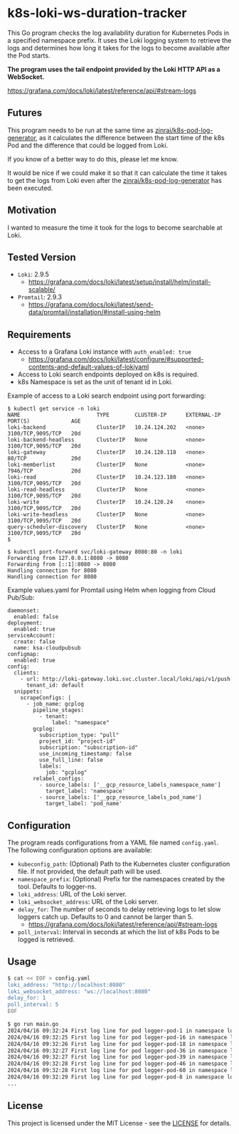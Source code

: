 # k8s-loki-ws-duration-tracker

This Go program checks the log availability duration for Kubernetes Pods in a specified namespace prefix. It uses the Loki logging system to retrieve the logs and determines how long it takes for the logs to become available after the Pod starts.

**The program uses the tail endpoint provided by the Loki HTTP API as a WebSocket.**

https://grafana.com/docs/loki/latest/reference/api/#stream-logs

## Futures

This program needs to be run at the same time as [zinrai/k8s-pod-log-generator](https://github.com/zinrai/k8s-loki-logline-verifier), as it calculates the difference between the start time of the k8s Pod and the difference that could be logged from Loki.

If you know of a better way to do this, please let me know.

It would be nice if we could make it so that it can calculate the time it takes to get the logs from Loki even after the [zinrai/k8s-pod-log-generator](https://github.com/zinrai/k8s-loki-logline-verifier) has been executed.

## Motivation

I wanted to measure the time it took for the logs to become searchable at Loki.

## Tested Version

- `Loki`: 2.9.5
    - https://grafana.com/docs/loki/latest/setup/install/helm/install-scalable/
- `Promtail`: 2.9.3
    - https://grafana.com/docs/loki/latest/send-data/promtail/installation/#install-using-helm

## Requirements

- Access to a Grafana Loki instance with `auth_enabled: true`
    - https://grafana.com/docs/loki/latest/configure/#supported-contents-and-default-values-of-lokiyaml
- Access to Loki search endpoints deployed on k8s is required.
- k8s Namespace is set as the unit of tenant id in Loki.

Example of access to a Loki search endpoint using port forwarding:

```
$ kubectl get service -n loki
NAME                        TYPE        CLUSTER-IP      EXTERNAL-IP   PORT(S)             AGE
loki-backend                ClusterIP   10.24.124.202   <none>        3100/TCP,9095/TCP   20d
loki-backend-headless       ClusterIP   None            <none>        3100/TCP,9095/TCP   20d
loki-gateway                ClusterIP   10.24.120.118   <none>        80/TCP              20d
loki-memberlist             ClusterIP   None            <none>        7946/TCP            20d
loki-read                   ClusterIP   10.24.123.180   <none>        3100/TCP,9095/TCP   20d
loki-read-headless          ClusterIP   None            <none>        3100/TCP,9095/TCP   20d
loki-write                  ClusterIP   10.24.120.24    <none>        3100/TCP,9095/TCP   20d
loki-write-headless         ClusterIP   None            <none>        3100/TCP,9095/TCP   20d
query-scheduler-discovery   ClusterIP   None            <none>        3100/TCP,9095/TCP   20d
$
```
```
$ kubectl port-forward svc/loki-gateway 8080:80 -n loki
Forwarding from 127.0.0.1:8080 -> 8080
Forwarding from [::1]:8080 -> 8080
Handling connection for 8080
Handling connection for 8080
```

Example values.yaml for Promtail using Helm when logging from Cloud Pub/Sub:

```
daemonset:
  enabled: false
deployment:
  enabled: true
serviceAccount:
  create: false
  name: ksa-cloudpubsub
configmap:
  enabled: true
config:
  clients:
    - url: http://loki-gateway.loki.svc.cluster.local/loki/api/v1/push
      tenant_id: default
  snippets:
    scrapeConfigs: |
      - job_name: gcplog
        pipeline_stages:
          - tenant:
              label: "namespace"
        gcplog:
          subscription_type: "pull"
          project_id: "project-id"
          subscription: "subscription-id"
          use_incoming_timestamp: false
          use_full_line: false
          labels:
            job: "gcplog"
        relabel_configs:
          - source_labels: ['__gcp_resource_labels_namespace_name']
            target_label: 'namespace'
          - source_labels: ['__gcp_resource_labels_pod_name']
            target_label: 'pod_name'
```

## Configuration

The program reads configurations from a YAML file named `config.yaml`. The following configuration options are available:

- `kubeconfig_path`: (Optional) Path to the Kubernetes cluster configuration file. If not provided, the default path will be used.
- `namespace_prefix`: (Optional) Prefix for the namespaces created by the tool. Defaults to logger-ns.
- `loki_address`: URL of the Loki server.
- `loki_websocket_address`: URL of the Loki server.
- `delay_for`: The number of seconds to delay retrieving logs to let slow loggers catch up. Defaults to 0 and cannot be larger than 5.
    - https://grafana.com/docs/loki/latest/reference/api/#stream-logs
- `poll_interval`: Interval in seconds at which the list of k8s Pods to be logged is retrieved.

## Usage

```bash
$ cat << EOF > config.yaml
loki_address: "http://localhost:8080"
loki_websocket_address: "ws://localhost:8080"
delay_for: 1
poll_interval: 5
EOF
```

```bash
$ go run main.go
2024/04/16 09:32:24 First log line for pod logger-pod-1 in namespace logger-ns-1: (Time difference: 89h4m9.609003064s)
2024/04/16 09:32:25 First log line for pod logger-pod-16 in namespace logger-ns-1: (Time difference: 89h3m7.572050856s)
2024/04/16 09:32:26 First log line for pod logger-pod-18 in namespace logger-ns-1: (Time difference: 89h3m4.457078398s)
2024/04/16 09:32:27 First log line for pod logger-pod-36 in namespace logger-ns-1: (Time difference: 89h0m6.137843315s)
2024/04/16 09:32:27 First log line for pod logger-pod-39 in namespace logger-ns-1: (Time difference: 88h59m29.53378119s)
2024/04/16 09:32:28 First log line for pod logger-pod-46 in namespace logger-ns-1: (Time difference: 88h58m2.288602982s)
2024/04/16 09:32:28 First log line for pod logger-pod-60 in namespace logger-ns-1: (Time difference: 88h54m23.646311357s)
2024/04/16 09:32:29 First log line for pod logger-pod-8 in namespace logger-ns-1: (Time difference: 89h3m59.110662816s)
...
```

## License

This project is licensed under the MIT License - see the [LICENSE](https://opensource.org/license/mit) for details.
